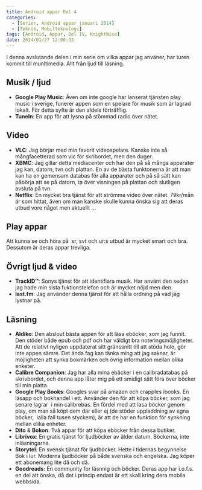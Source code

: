 ```yaml
---
title: Android appar Del 4
categories:
  - [Serier, Android appar januari 2014]
  - [Teknik, Mobilteknologi]
tags: [Android, Appar, Del IV, KnightWise]
date: 2014/01/27 12:00:33
---
```

I denna avslutande delen i min serie om vilka appar jag använer, har turen kommit till munltimedia. Allt från ljud till läsning.

## Musik / ljud

* **Google Play Music**: Även om inte google har lanserat tjänsten play music i sverige, funerer appen som en spelare för musik som är lagrad lokalt. För detta syfte är den aldels förträfflig.
* **TuneIn**: En app för att lysna på stömmad radio över nätet.

## Video

* **VLC**: Jag börjar med min favorit videospelare. Kanske inte så mångfacetterad som vlc för skribordet, men den duger.
* **XBMC**: Jag gillar detta mediacenter och har den på så många apparater jag kan, datorn, tvn och plattan. En av de bästa funktonerna är att man kan ha en gemensam databas för alla apparater och på så sätt kan påbörja att se på datorn, ta över visningen på plattan och slutligen avsluta på tvn.
* **Netflix**: En mycket bra tjänst för att strömma video över nätet. 79kr/mån är som hittat, även om man kanske skulle kunna önska sig att deras utbud vore något men aktuellt ...

## Play appar

Att kunna se och höra på  sr, svt och ur:s utbud är mycket smart och bra. Dessutom är deras appar trevliga.

## Övrigt ljud & video

* **TrackID™**: Sonys tjänst för att identifiara musik. Har använt den sedan jag hade min sista fuktionstelefon och är mycket nöjd men den.
* **last.fm**: Jag använder denna tjänst för att hålla ordning på vad jag lystnar på.

## Läsning

* **Aldiko**: Den abslout bästa appen för att läsa eböcker, som jag funnit. Den stöder både epub och pdf och har väldigt bra noteringsmöjligheter. Att de relativt nyligen uppdaterat sitt gränssnitt till att stöda holo, gör inte appen sämre. Det ända fag kan tänka ming att jag saknar, är möjligheten att synka bokmärken och övrig information mellan olika enketer.
* **Calibre Companion**: Jag har alla mina ebäcker i en calibradatabas på skrivbordet, och denna app låter mig på ett smidigt sätt föra över böcker till min platta.
* **Google Play Books**: Googles svar på amazon och crapples ibooks. En läsapp och bokhandel i ett. Använder den för att köpa böcker, som jag senare lagrar  i min calibrebas. En fördel med att lasa böcker genom play, om man så köpt dem där eller ej (de stöder uppladdning av egna böcker,  ialla fall tusen styckem), är att de har en funktion för synkning mellan olika enheter.
* **Dito** & **Bokon**: Två appar för att köpa eböcker från dessa butiker.
* **Librivox**: En gratis tjänst för ljudböcker av älder datum. Böckerna, inte inläsningarna.
* **Storytel**: En svensk tjänat för ljudböcker. Hette i tidernas begynnelse Bok i lur. Moderna ljudböcker på både svenska och engelska. Jag köper ett abonemang lite då och då.
* **Goodreads**: En community for läsnnig och böcker. Deras app har i.o.f.s. en del att önska, då det i princip endast är ett skall kring dera mobila webbsida.
